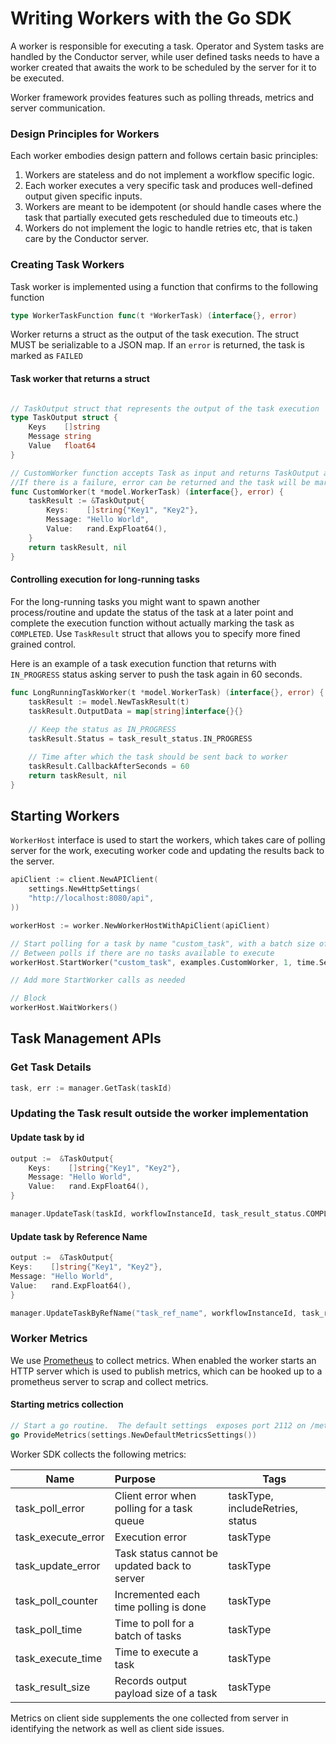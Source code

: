 # Writing Workers with the Go SDK

A worker is responsible for executing a task. 
Operator and System tasks are handled by the Conductor server, while user defined tasks needs to have a worker created that awaits the work to be scheduled by the server for it to be executed.

Worker framework provides features such as polling threads, metrics and server communication.

### Design Principles for Workers
Each worker embodies design pattern and follows certain basic principles:

1. Workers are stateless and do not implement a workflow specific logic. 
2. Each worker executes a very specific task and produces well-defined output given specific inputs. 
3. Workers are meant to be idempotent (or should handle cases where the task that partially executed gets rescheduled due to timeouts etc.)
4. Workers do not implement the logic to handle retries etc, that is taken care by the Conductor server.

### Creating Task Workers

Task worker is implemented using a function that confirms to the following function

```go
type WorkerTaskFunction func(t *WorkerTask) (interface{}, error)
```

Worker returns a struct as the output of the task execution.  The struct MUST be serializable to a JSON map. If an `error` is returned, the task is marked as `FAILED`

#### Task worker that returns a struct

```go

// TaskOutput struct that represents the output of the task execution
type TaskOutput struct {
    Keys    []string
    Message string
    Value   float64
}

// CustomWorker function accepts Task as input and returns TaskOutput as result
//If there is a failure, error can be returned and the task will be marked as FAILED
func CustomWorker(t *model.WorkerTask) (interface{}, error) {
    taskResult := &TaskOutput{
        Keys:    []string{"Key1", "Key2"},
        Message: "Hello World",
        Value:   rand.ExpFloat64(),
    }
    return taskResult, nil
}
```

#### Controlling execution for long-running tasks

For the long-running tasks you might want to spawn another process/routine and update the status of the task at a later point and complete the execution function without actually marking the task as `COMPLETED`.  Use `TaskResult` struct that allows you to specify more fined grained control.

Here is an example of a task execution function that returns with `IN_PROGRESS` status asking server to push the task again in 60 seconds.

```go
func LongRunningTaskWorker(t *model.WorkerTask) (interface{}, error) {
	taskResult := model.NewTaskResult(t)
	taskResult.OutputData = map[string]interface{}{}
    
	// Keep the status as IN_PROGRESS
	taskResult.Status = task_result_status.IN_PROGRESS

	// Time after which the task should be sent back to worker
	taskResult.CallbackAfterSeconds = 60
	return taskResult, nil
}
```

## Starting Workers

`WorkerHost` interface is used to start the workers, which takes care of polling server for the work, executing worker code and updating the results back to the server.

```go
apiClient := client.NewAPIClient(
    settings.NewHttpSettings(
    "http://localhost:8080/api",
))

workerHost := worker.NewWorkerHostWithApiClient(apiClient)

// Start polling for a task by name "custom_task", with a batch size of 1 and 1 second interval
// Between polls if there are no tasks available to execute
workerHost.StartWorker("custom_task", examples.CustomWorker, 1, time.Second*1)

// Add more StartWorker calls as needed

// Block
workerHost.WaitWorkers()
```

## Task Management APIs

### Get Task Details

```go
task, err := manager.GetTask(taskId)
```

### Updating the Task result outside the worker implementation

#### Update task by id

```go
output :=  &TaskOutput{
    Keys:    []string{"Key1", "Key2"},
    Message: "Hello World",
    Value:   rand.ExpFloat64(),
}

manager.UpdateTask(taskId, workflowInstanceId, task_result_status.COMPLETED, output)
```

#### Update task by Reference Name

```go
output :=  &TaskOutput{
Keys:    []string{"Key1", "Key2"},
Message: "Hello World",
Value:   rand.ExpFloat64(),
}

manager.UpdateTaskByRefName("task_ref_name", workflowInstanceId, task_result_status.COMPLETED, ouptut)
```

### Worker Metrics

We use [Prometheus](https://prometheus.io/) to collect metrics. When enabled the worker starts an HTTP server which is used to publish metrics, which can be hooked up to a prometheus server to scrap and collect metrics.

#### Starting metrics collection

```go
// Start a go routine.  The default settings  exposes port 2112 on /metrics endpoint
go ProvideMetrics(settings.NewDefaultMetricsSettings())
```

Worker SDK collects the following metrics:


| Name        | Purpose           | Tags  |
| ------------- |:-------------| -----|
| task_poll_error | Client error when polling for a task queue | taskType, includeRetries, status |
| task_execute_error | Execution error | taskType|
| task_update_error | Task status cannot be updated back to server  | taskType |
| task_poll_counter | Incremented each time polling is done  | taskType |
| task_poll_time | Time to poll for a batch of tasks | taskType |
| task_execute_time | Time to execute a task  | taskType |
| task_result_size | Records output payload size of a task | taskType |

Metrics on client side supplements the one collected from server in identifying the network as well as client side issues.
